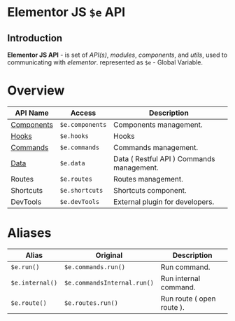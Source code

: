 # Elementor JS `$e`  API
## Introduction

**Elementor JS API** - is set of *API(s)*, *modules*, *components*, and *utils*, used to communicating with *elementor*.
 represented as `$e` - Global Variable.

# Overview
| API Name                                              | Access          | Description                    |
|-------------------------------------------------------|-----------------|--------------------------------|
| [Components](core/components.md)                      | `$e.components` | Components management.
| [Hooks](core/hooks.md)                                | `$e.hooks`      | Hooks   
| [Commands](core/commands.md)                          | `$e.commands`   | Commands management.
| [Data](core/data.md)                                  | `$e.data`       | Data ( Restful API ) Commands management.
| Routes                                                | `$e.routes`     | Routes management.   
| Shortcuts                                             | `$e.shortcuts`  | Shortcuts component.      
| DevTools                                              | `$e.devTools`   | External plugin for developers. 


# Aliases
| Alias           | Original                    | Description			    |
|-----------------|-----------------------------|---------------------------|
| `$e.run()`      | `$e.commands.run()`         | Run command.              |
| `$e.internal()` | `$e.commandsInternal.run()` | Run internal command.     |
| `$e.route()`    | `$e.routes.run()`           | Run route ( open route ). |

